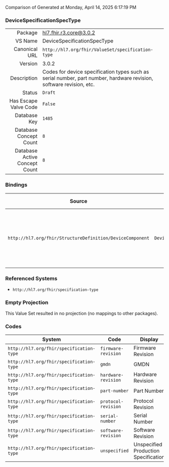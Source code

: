 Comparison of 
Generated at Monday, April 14, 2025 6:17:19 PM

### DeviceSpecificationSpecType

|      |     |
| ---: | --- |
| Package | hl7.fhir.r3.core@3.0.2 |
| VS Name | DeviceSpecificationSpecType |
| Canonical URL | `http://hl7.org/fhir/ValueSet/specification-type` |
| Version | 3.0.2 |
| Description | Codes for device specification types such as serial number, part number, hardware revision, software revision, etc. |
| Status | `Draft` |
| Has Escape Valve Code | `False` |
| Database Key | `1485` |
| Database Concept Count | `8` |
| Database Active Concept Count | `8` |
### Bindings

| Source | Element | Binding | Strength | Element Short |
| ------ | ------- | ------- | -------- | ------------- |
| `http://hl7.org/fhir/StructureDefinition/DeviceComponent` | `DeviceComponent.productionSpecification.specType` | `http://hl7.org/fhir/ValueSet/specification-type` | `Extensible` | Type or kind of production specification, for example serial number or software revision |

### Referenced Systems

* `http://hl7.org/fhir/specification-type`
### Empty Projection

This Value Set resulted in no projection (no mappings to other packages).

### Codes

| System | Code | Display |
| ------ | ---- | ------- |
| `http://hl7.org/fhir/specification-type` | `firmware-revision` | Firmware Revision |
| `http://hl7.org/fhir/specification-type` | `gmdn` | GMDN |
| `http://hl7.org/fhir/specification-type` | `hardware-revision` | Hardware Revision |
| `http://hl7.org/fhir/specification-type` | `part-number` | Part Number |
| `http://hl7.org/fhir/specification-type` | `protocol-revision` | Protocol Revision |
| `http://hl7.org/fhir/specification-type` | `serial-number` | Serial Number |
| `http://hl7.org/fhir/specification-type` | `software-revision` | Software Revision |
| `http://hl7.org/fhir/specification-type` | `unspecified` | Unspecified Production Specification |

